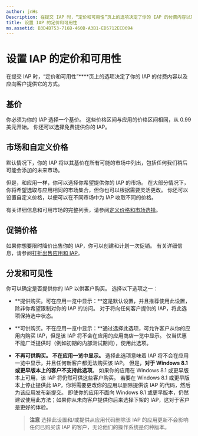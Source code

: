 ```yaml
---
author: jnHs
Description: 在提交 IAP 时，“定价和可用性”页上的选项决定了你的 IAP 的付费内容以及应向客户提供它的方式。
title: 设置 IAP 的定价和可用性
ms.assetid: B3D4B753-716B-460B-A3B1-ED5712ECD694
---
```


# 设置 IAP 的定价和可用性


在提交 IAP 时，“定价和可用性”****页上的选项决定了你的 IAP 的付费内容以及应向客户提供它的方式。

## 基价


你必须为你的 IAP 选择一个基价。 这些价格区间与应用的价格区间相同，从 0.99 美元开始。 你还可以选择免费提供你的 IAP。

## 市场和自定义价格


默认情况下，你的 IAP 将以其基价在所有可能的市场中列出，包括任何我们稍后可能会添加的未来市场。

但是，和应用一样，你可以选择你希望提供你的 IAP 的市场。 在大部分情况下，你将希望选取与应用相同的市场集合，但你也可以根据需要灵活更改。 你还可以设置自定义价格，以便可以在不同市场中为 IAP 收取不同的价格。

有关详细信息和可用市场的完整列表，请参阅[定义价格和市场选择](define-pricing-and-market-selection.md)。

## 促销价格


如果你想要限时降价出售你的 IAP，你可以创建和计划一次促销。 有关详细信息，请参阅[打折出售应用和 IAP](put-apps-and-iaps-on-sale.md)。

## 分发和可见性


你可以确定是否提供你的 IAP 以供客户购买。 选择以下选项之一：

-   **提供购买。可在应用一览中显示：**这是默认设置，并且推荐使用此设置，除非你希望限制对你的 IAP 的访问。 对于将向任何客户提供的 IAP，将此选项保持选中状态。
-   **可供购买。不在应用一览中显示：**通过选择此选项，可允许客户从你的应用内购买 IAP，但是该 IAP 将不会在应用的应用商店一览中显示。 仅当优惠不能广泛提供时（例如初期的内部测试期间），使用此选项。
-   **不再可供购买。 不在应用一览中显示。** 选择此选项意味着 IAP 将不会在应用一览中显示，并且任何新客户都无法购买该 IAP。 但是，**对于 Windows 8.1 或更早版本上的客户不支持此选项**。 如果你的应用在 Windows 8.1 或更早版本上可用，该 IAP 将仍然可供这些客户购买。 若要在 Windows 8.1 或更早版本上停止提供此 IAP，你将需要更改你的应用以删除提供该 IAP 的代码，然后为该应用发布新提交。 即使你的应用不面向 Windows 8.1 或更早版本，仍然建议使用此方法；如果你从未向客户提供你后来选择下架的 IAP，这对于客户是更好的体验。
    
    > **注意** 选择此设置和/或提供从应用代码删除该 IAP 的应用更新不会影响任何已购买该 IAP 的客户，无论他们的操作系统是何种版本。

     

 

 






<!--HONumber=May16_HO2-->


